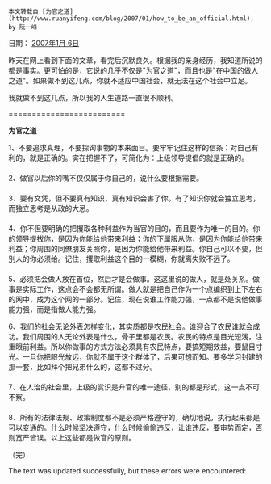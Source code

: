     本文转载自 [为官之道](http://www.ruanyifeng.com/blog/2007/01/how_to_be_an_official.html), by 阮一峰
    

日期： [2007年1月 6日](http://www.ruanyifeng.com/blog/2007/01/)

昨天在网上看到下面的文章，看完后沉默良久。根据我的亲身经历，我知道所说的都是事实。更可怕的是，它说的几乎不仅是"为官之道"，而且也是"在中国的做人之道"。如果做不到这几点，你就不适应中国社会，就无法在这个社会中立足。

我就做不到这几点，所以我的人生道路一直很不顺利。

\=========================

**为官之道**

1、不要追求真理，不要探询事物的本来面目。要牢牢记住这样的信条：对自己有利的，就是正确的。实在把握不了，可简化为：上级领导提倡的就是正确的。　　  
　　　　  
2、做官以后你的嘴不仅仅属于你自己的，说什么要根据需要。　  
　　　　　  
3、要有文凭，但不要真有知识，真有知识会害了你。有了知识你就会独立思考，而独立思考是从政的大忌。  
　　　  
4、你不但要明确的把攫取各种利益作为当官的目的，而且要作为唯一的目的。你的领导提拔你，是因为你能给他带来利益；你的下属服从你，是因为你能给他带来利益；你周围的同僚朋友关照你，是因为你能给他带来利益。你自己可以不要，但别人的你必须给。记住，攫取利益这个目的一模糊，你就离失败不远了。  
　　　　　　  
5、必须把会做人放在首位，然后才是会做事。这这里说的做人，就是处关系。做事是实际工作，这点会不会都无所谓。做人就是把自己作为一个点编织到上下左右的网中，成为这个网的一部分。记住，现在说谁工作能力强，一点都不是说他做事能力强，而是指做人能力强。

6、我们的社会无论外表怎样变化，其实质都是农民社会。谁迎合了农民谁就会成功。我们周围的人无论外表是什么，骨子里都是农民。农民的特点是目光短浅，注重眼前利益。所以你做事的方式方法必须具有农民特点，要搞短期效益，要鼠目寸光。一旦你把眼光放远，你就不属于这个群体了，后果可想而知。要多学习封建的那一套，比如拜个把兄弟什么的，这都不过分。　　  
　　　　  
7、在人治的社会里，上级的赏识是升官的唯一途径，别的都是形式，这一点不可不察。　　　  
　　　  
8、所有的法律法规、政策制度都不是必须严格遵守的，确切地说，执行起来都是可以变通的。什么时候坚决遵守，什么时候偷偷违反，让谁违反，要审势而定，否则宽严皆误。以上这些都是做官的原则。

（完）

The text was updated successfully, but these errors were encountered: